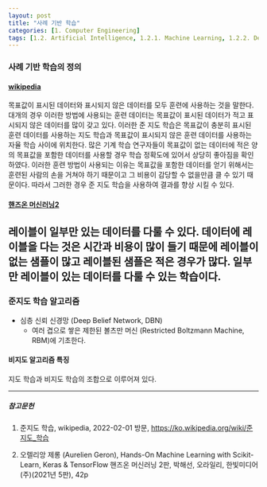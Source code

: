 ```yaml
---
layout: post
title: "사례 기반 학습"
categories: [1. Computer Engineering]
tags: [1.2. Artificial Intelligence, 1.2.1. Machine Learning, 1.2.2. Deep Learning, a.b. SemiSupervised Learning]
---
```



### 사례 기반 학습의 정의

#### [wikipedia](https://ko.wikipedia.org/wiki/준지도_학습)

목표값이 표시된 데이터와 표시되지 않은 데이터를 모두 훈련에 사용하는 것을 말한다. 
대개의 경우 이러한 방법에 사용되는 훈련 데이터는 목표값이 표시된 데이터가 적고 표시되지 않은 데이터를 많이 갖고 있다. 
이러한 준 지도 학습은 목표값이 충분히 표시된 훈련 데이터를 사용하는 지도 학습과 목표값이 표시되지 않은 훈련 데이터를 사용하는 자율 학습 사이에 위치한다. 
많은 기계 학습 연구자들이 목표값이 없는 데이터에 적은 양의 목표값을 포함한 데이터를 사용할 경우 학습 정확도에 있어서 상당히 좋아짐을 확인하였다. 
이러한 훈련 방법이 사용되는 이유는 목표값을 포함한 데이터를 얻기 위해서는 훈련된 사람의 손을 거쳐야 하기 때문이고 그 비용이 감당할 수 없을만큼 클 수 있기 때문이다. 
따라서 그러한 경우 준 지도 학습을 사용하여 결과를 향상 시킬 수 있다.

#### [핸즈온 머신러닝2](https://tensorflow.blog/핸즈온-머신러닝-1장2장/1-3-머신러닝-시스템의-종류/)

레이블이 일부만 있는 데이터를 다룰 수 있다. 
데이터에 레이블을 다는 것은 시간과 비용이 많이 들기 때문에 레이블이 없는 샘플이 많고 레이블된 샘플은 적은 경우가 많다.
일부만 레이블이 있는 데이터를 다룰 수 있는 학습이다.
---

### 준지도 학습 알고리즘

* 심층 신뢰 신경망 (Deep Belief Network, DBN)
  * 여러 겹으로 쌓은 제한된 볼츠만 머신 (Restricted Boltzmann Machine, RBM)에 기초한다.
  
#### 비지도 알고리즘 특징

지도 학습과 비지도 학습의 조합으로 이루어져 있다.

---

##### 참고문헌

1) 준지도 학습, wikipedia, 2022-02-01 방문, https://ko.wikipedia.org/wiki/준지도_학습

2) 오렐리앙 제롱 (Aurelien Geron), Hands-On Machine Learning with Scikit-Learn, Keras & TensorFlow 핸즈온 머신러닝 2판, 박해선, 오라일리, 한빛미디어(주)(2021년 5판), 42p
